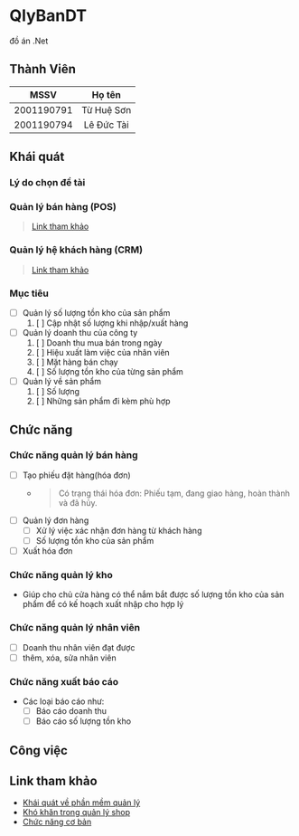 # QlyBanDT
đồ án .Net

## Thành Viên
| MSSV          | Họ tên       |
| :---:         | :---:        |
| 2001190791    | Từ Huệ Sơn   |
| 2001190794    | Lê Đức Tài   |

## Khái quát
### Lý do chọn đề tài
### Quản lý bán hàng (POS)
> [Link tham khảo](https://tuvanphanmem.vn/phan-mem-quan-ly-ban-hang)
### Quản lý hệ khách hàng (CRM)
> [Link tham khảo](https://tuvanphanmem.vn/crm-quan-ly-quan-he-khach-hang)
### Mục tiêu
- [ ] Quản lý số lượng tồn kho của sản phẩm
    1. [ ] Cập nhật số lượng khi nhập/xuất hàng
- [ ] Quản lý doanh thu của công ty
    1. [ ] Doanh thu mua bán trong ngày
    2. [ ] Hiệu xuất làm việc của nhân viên
    3. [ ] Mặt hàng bán chạy
    4. [ ] Số lượng tồn kho của từng sản phẩm
- [ ] Quản lý về sản phẩm
    1. [ ] Số lượng
    2. [ ] Những sản phẩm đi kèm phù hợp

## Chức năng
### Chức năng quản lý bán hàng
- [ ] Tạo phiếu đặt hàng(hóa đơn)
    - > Có trạng thái hóa đơn: Phiếu tạm, đang giao hàng, hoàn thành và đã hủy.
- [ ] Quản lý đơn hàng
    - [ ] Xử lý việc xác nhận đơn hàng từ khách hàng
    - [ ] Số lượng tồn kho của sản phẩm
- [ ] Xuất hóa đơn
### Chức năng quản lý kho
- Giúp cho chủ cửa hàng có thể nắm bắt được số lượng tồn kho của sản phẩm để có kế hoạch xuất nhập cho hợp lý
### Chức năng quản lý nhân viên
- [ ] Doanh thu nhân viên đạt được
- [ ] thêm, xóa, sửa nhân viên
### Chức năng xuất báo cáo
- Các loại báo cáo như: 
    - [ ] Báo cáo doanh thu
    - [ ] Báo cáo số lượng tồn kho

## Công việc


## Link tham khảo
- [Khái quát về phần mềm quản lý](https://tuvanphanmem.vn/phan-mem-quan-ly-cua-hang-dien-thoai)
- [Khó khăn trong quản lý shop](https://acman.vn/phan-mem-quan-ly-cua-hang-dien-thoai.html)
- [Chức năng cơ bản](https://fososoft.com/3-chuc-nang-co-ban-trong-phan-mem-quan-ly-ban-hang-mien-phi/)